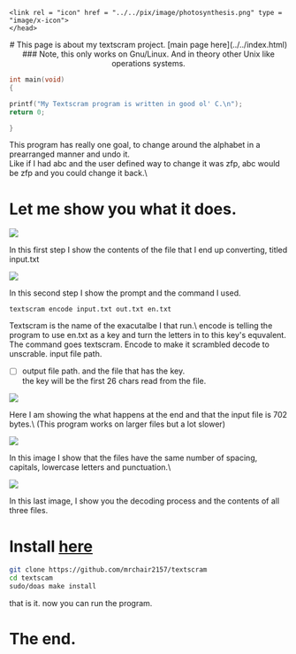 <html lang="en">
    <head>
        <title> Text scram </title>
        <link rel='stylesheet' type='text/css' href="style.css">
        <meta charset="utf-8">

    <link rel = "icon" href = "../../pix/image/photosynthesis.png" type = "image/x-icon">
    </head>
<div align="center">
# This page is about my textscram project. [main page here](../../index.html)
### Note, this only works on Gnu/Linux. And in theory other Unix like operations systems.
</div>


```c
int main(void)
{

printf("My Textscram program is written in good ol' C.\n");
return 0;

}
```

This program has really one goal, to change around the alphabet in a prearranged manner and undo it.\
Like if I had abc and the user defined way to change it was zfp, abc would be zfp and you could change it back.\

# Let me show you what it does.


![](../../pix/image/textscram1.png)

In this first step I show the contents of the file that I end up converting, titled input.txt

![](../../pix/image/textscram2.png)

<space><space><space><space><space><space>
In this second step I show the prompt and the command I used.
``` 
textscram encode input.txt out.txt en.txt 
``` 
Textscram is the name of the exacutalbe I that run.\ encode is telling the program to use en.txt as a key and turn the letters in to this key's equvalent.
The command goes textscram. 
Encode to make it scrambled decode to unscrable.
input file path. 
  * [ ] output file path.
and the file that has the key.  
the key will be the first 26 chars read from the file.



![](../../pix/image/textscram3.png)

Here I am showing the what happens at the end and that the input file is 702 bytes.\ 
(This program works on larger files but a lot slower)

![](../../pix/image/textscram4.png)

In this image I show that the files have the same number of spacing, capitals, lowercase letters and punctuation.\ 

![](../../pix/image/textscram5.png)

In this last image, I show you the decoding process and the contents of all three files.

# Install [here](https://github.com/mrchair2157/textscram)
``` bash
git clone https://github.com/mrchair2157/textscram
cd textscam
sudo/doas make install
```
that is it.
now you can run the program.

# The end.
